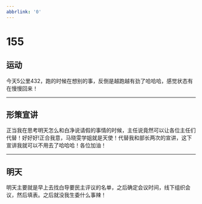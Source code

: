 ```yaml
---
abbrlink: '0'
---
```

# 155

## 运动

今天5公里432，跑的时候在想别的事，反倒是越跑越有劲了哈哈哈，感觉状态有在慢慢回来！
***

## 形策宣讲

正当我在思考明天怎么和白净说请假的事情的时候，主任说竟然可以让各位主任们代替！好好好!正合我意，马晓雯学姐就是天使！代替我和部长两次的宣讲，这下宣讲我就可以不用去了哈哈哈！各位加油！
***

## 明天

明天主要就是早上去找白导要民主评议的名单，之后确定会议时间，线下组织会议，然后填表。之后就没我生委什么事辣！
